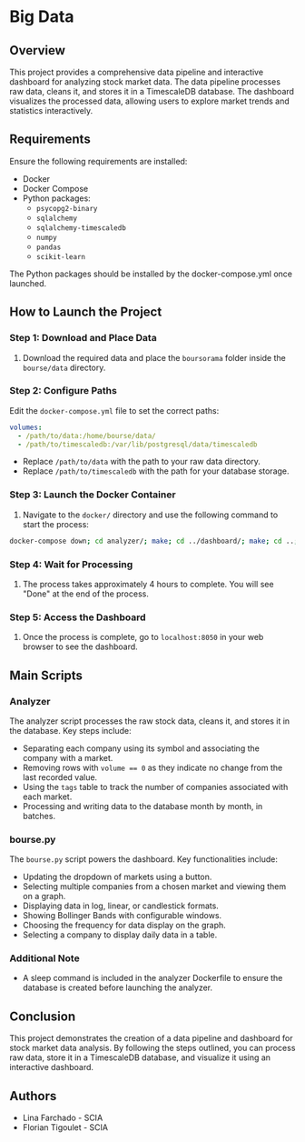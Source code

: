 # Big Data

## Overview

This project provides a comprehensive data pipeline and interactive dashboard for analyzing stock market data. The data pipeline processes raw data, cleans it, and stores it in a TimescaleDB database. The dashboard visualizes the processed data, allowing users to explore market trends and statistics interactively.

## Requirements

Ensure the following requirements are installed:

- Docker
- Docker Compose
- Python packages:
  - `psycopg2-binary`
  - `sqlalchemy`
  - `sqlalchemy-timescaledb`
  - `numpy`
  - `pandas`
  - `scikit-learn`

The Python packages should be installed by the docker-compose.yml once launched.

## How to Launch the Project

### Step 1: Download and Place Data
1. Download the required data and place the `boursorama` folder inside the `bourse/data` directory.

### Step 2: Configure Paths

Edit the `docker-compose.yml` file to set the correct paths:

```yaml
volumes:
  - /path/to/data:/home/bourse/data/
  - /path/to/timescaledb:/var/lib/postgresql/data/timescaledb
```

- Replace `/path/to/data` with the path to your raw data directory.
- Replace `/path/to/timescaledb` with the path for your database storage.

### Step 3: Launch the Docker Container
1. Navigate to the `docker/` directory and use the following command to start the process:

```bash
docker-compose down; cd analyzer/; make; cd ../dashboard/; make; cd ..; docker-compose up;
```

### Step 4: Wait for Processing
1. The process takes approximately 4 hours to complete. You will see "Done" at the end of the process.

### Step 5: Access the Dashboard
1. Once the process is complete, go to `localhost:8050` in your web browser to see the dashboard.

## Main Scripts

### Analyzer

The analyzer script processes the raw stock data, cleans it, and stores it in the database. Key steps include:

- Separating each company using its symbol and associating the company with a market.
- Removing rows with `volume == 0` as they indicate no change from the last recorded value.
- Using the `tags` table to track the number of companies associated with each market.
- Processing and writing data to the database month by month, in batches.

### bourse.py

The `bourse.py` script powers the dashboard. Key functionalities include:

- Updating the dropdown of markets using a button.
- Selecting multiple companies from a chosen market and viewing them on a graph.
- Displaying data in log, linear, or candlestick formats.
- Showing Bollinger Bands with configurable windows.
- Choosing the frequency for data display on the graph.
- Selecting a company to display daily data in a table.

### Additional Note

- A sleep command is included in the analyzer Dockerfile to ensure the database is created before launching the analyzer.

## Conclusion

This project demonstrates the creation of a data pipeline and dashboard for stock market data analysis. By following the steps outlined, you can process raw data, store it in a TimescaleDB database, and visualize it using an interactive dashboard.

## Authors

- Lina Farchado - SCIA
- Florian Tigoulet - SCIA

